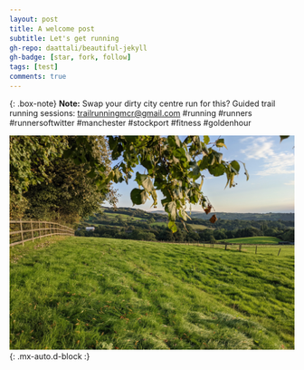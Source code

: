 ```yaml
---
layout: post
title: A welcome post
subtitle: Let's get running
gh-repo: daattali/beautiful-jekyll
gh-badge: [star, fork, follow]
tags: [test]
comments: true
---
```


{: .box-note}
**Note:** Swap your dirty city centre run for this? Guided trail running sessions: trailrunningmcr@gmail.com #running #runners #runnersoftwitter #manchester #stockport #fitness #goldenhour

![Mellor](/assets/img/photos/PXL_20210915_172940678(1).jpg){: .mx-auto.d-block :}

